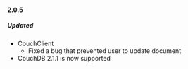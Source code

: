 #### 2.0.5


##### Updated
 - CouchClient
    - Fixed a bug that prevented user to update document
 - CouchDB 2.1.1 is now supported